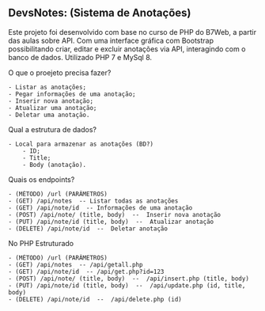 <h2>DevsNotes: (Sistema de Anotações)</h2>

Este projeto foi desenvolvido com base no curso de PHP do B7Web, a partir das aulas sobre API.
Com uma interface gráfica com Bootstrap possibilitando criar, editar e excluir anotações via API, interagindo com o banco de dados.
Utilizado PHP 7 e MySql 8.

O que o proejeto precisa fazer?
  
    - Listar as anotações;
    - Pegar informações de uma anotação;
    - Inserir nova anotação;
    - Atualizar uma anotação;
    - Deletar uma anotação.

Qual a estrutura de dados?

    - Local para armazenar as anotações (BD?)
        - ID;
        - Title;
        - Body (anotação).

Quais os endpoints?

    - (MÉTODO) /url (PARÂMETROS) 
    - (GET) /api/notes  -- Listar todas as anotações
    - (GET) /api/note/id  -- Informações de uma anotação 
    - (POST) /api/note/ (title, body)  --  Inserir nova anotação
    - (PUT) /api/note/id (title, body)  --  Atualizar anotação
    - (DELETE) /api/note/id  --  Deletar anotação

No PHP Estruturado

    - (MÉTODO) /url (PARÂMETROS) 
    - (GET) /api/notes  -- /api/getall.php
    - (GET) /api/note/id  -- /api/get.php?id=123
    - (POST) /api/note/ (title, body)  --  /api/insert.php (title, body)
    - (PUT) /api/note/id (title, body)  --  /api/update.php (id, title, body)
    - (DELETE) /api/note/id  --  /api/delete.php (id)



